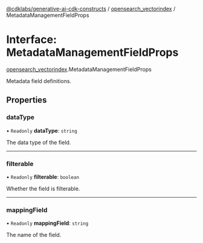 [@cdklabs/generative-ai-cdk-constructs](/docs/api) / [opensearch\_vectorindex](/docs/api/modules/opensearch_vectorindex.md) / MetadataManagementFieldProps

# Interface: MetadataManagementFieldProps

[opensearch\_vectorindex](/docs/api/modules/opensearch_vectorindex.md).MetadataManagementFieldProps

Metadata field definitions.

## Properties

### dataType

• `Readonly` **dataType**: `string`

The data type of the field.

___

### filterable

• `Readonly` **filterable**: `boolean`

Whether the field is filterable.

___

### mappingField

• `Readonly` **mappingField**: `string`

The name of the field.
